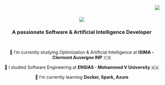 <img align="right" src="https://visitor-badge.laobi.icu/badge?page_id=zacharyb02.zacharyb02" />

<h1 align="center">
    <img src="https://readme-typing-svg.herokuapp.com/?font=Righteous&size=35&center=true&vCenter=true&width=500&height=70&duration=4000&lines=Hi+There!+👋;+I'm+Zakaria!;" />
</h1>

<h3 align="center">A passionate Software & Artificial Intelligence Developer</h3>

<br/>

<div align="center">

 🔭 I’m currently studying Optimization & Artificial Intelligence at **ISIMA - Clermont Auvergne INP** 🇫🇷
 
 🔭 I studied Software Engineering at **ENSIAS - Mohammed V University** 🇲🇦
 
 🌱 I’m currently learning **Docker, Spark, Azure**


<br/>
